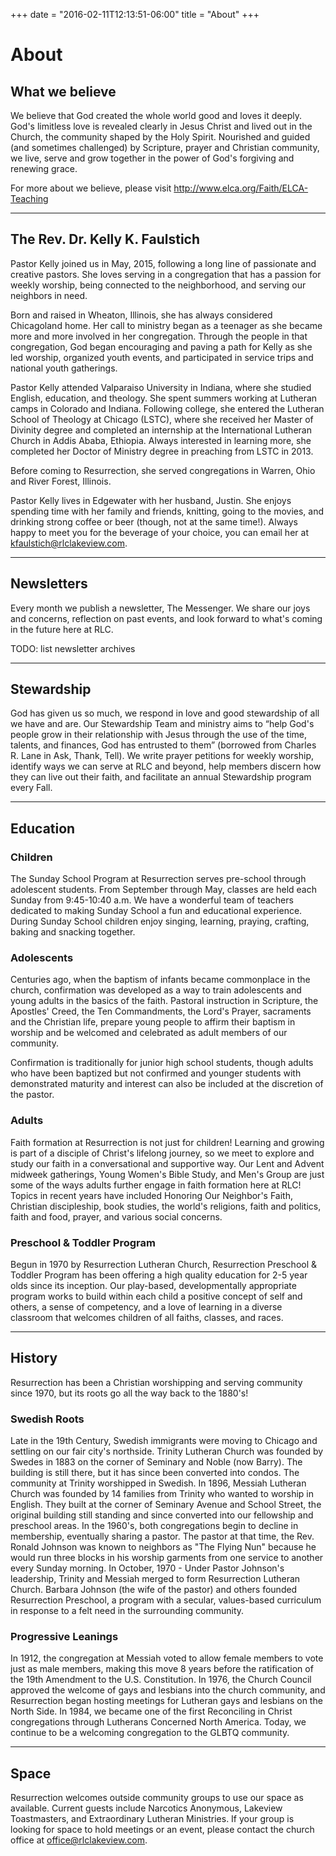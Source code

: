 +++
date = "2016-02-11T12:13:51-06:00"
title = "About"
+++

# About 

## What we believe
We believe that God created the whole world good and loves it deeply.  God's limitless love is revealed clearly in Jesus Christ and lived out in the Church, the community shaped by the Holy Spirit.  Nourished and guided (and sometimes challenged) by Scripture, prayer and Christian community, we live, serve and grow together in the power of God's forgiving and renewing grace.

For more about we believe, please visit http://www.elca.org/Faith/ELCA-Teaching

---

## The Rev. Dr. Kelly K. Faulstich
Pastor Kelly joined us in May, 2015, following a long line of passionate and creative pastors. She loves serving in a congregation that has a passion for weekly worship, being connected to the neighborhood, and serving our neighbors in need. 

Born and raised in Wheaton, Illinois, she has always considered Chicagoland home. Her call to ministry began as a teenager as she became more and more involved in her congregation. Through the people in that congregation, God began encouraging and paving a path for Kelly as she led worship, organized youth events, and participated in service trips and national youth gatherings. 

Pastor Kelly attended Valparaiso University in Indiana, where she studied English, education, and theology. She spent summers working at Lutheran camps in Colorado and Indiana. Following college, she entered the Lutheran School of Theology at Chicago (LSTC), where she received her Master of Divinity degree and completed an internship at the International Lutheran Church in Addis Ababa, Ethiopia. Always interested in learning more, she completed her Doctor of Ministry degree in preaching from LSTC in 2013. 

Before coming to Resurrection, she served congregations in Warren, Ohio and River Forest, Illinois. 

Pastor Kelly lives in Edgewater with her husband, Justin. She enjoys spending time with her family and friends, knitting, going to the movies, and drinking strong coffee or beer (though, not at the same time!). Always happy to meet you for the beverage of your choice, you can email her at [kfaulstich@rlclakeview.com](mailto:kfaulstich@rlclakeview.com). 

---

## Newsletters
Every month we publish a newsletter, The Messenger. We share our joys and concerns, reflection on past events, and look forward to what's coming in the future here at RLC.

TODO: list newsletter archives

---

## Stewardship
God has given us so much, we respond in love and good stewardship of all we have and are. Our Stewardship Team and ministry aims to “help God's people grow in their relationship with Jesus through the use of the time, talents, and finances, God has entrusted to them” (borrowed from Charles R. Lane in Ask, Thank, Tell). We write prayer petitions for weekly worship, identify ways we can serve at RLC and beyond, help members discern how they can live out their faith, and facilitate an annual Stewardship program every Fall. 

---

## Education

### Children
The Sunday School Program at Resurrection serves pre-school through adolescent students.  From September through May, classes are held each Sunday from 9:45-10:40 a.m.  We have a wonderful team of teachers dedicated to making Sunday School a fun and educational experience.  During Sunday School children enjoy singing, learning, praying, crafting, baking and snacking together.

### Adolescents
Centuries ago, when the baptism of infants became commonplace in the church, confirmation was developed as a way to train adolescents and young adults in the basics of the faith. Pastoral instruction in Scripture, the Apostles' Creed, the Ten Commandments, the Lord's Prayer, sacraments and the Christian life, prepare young people to affirm their baptism in worship and be welcomed and celebrated as adult members of our community.  

Confirmation is traditionally for junior high school students, though adults who have been baptized but not confirmed and younger students with demonstrated maturity and interest can also be included at the discretion of the pastor.

### Adults
Faith formation at Resurrection is not just for children!  Learning and growing is part of a disciple of Christ's lifelong journey, so we meet to explore and study our faith in a conversational and supportive way. Our Lent and Advent midweek gatherings, Young Women's Bible Study, and Men's Group are just some of the ways adults further engage in faith formation here at RLC! Topics in recent years have included Honoring Our Neighbor's Faith, Christian discipleship, book studies, the world's religions, faith and politics, faith and food, prayer, and various social concerns.  

### Preschool & Toddler Program
Begun in 1970 by Resurrection Lutheran Church, Resurrection Preschool & Toddler Program has been offering a high quality education for 2-5 year olds since its inception.  Our play-based, developmentally appropriate program works to build within each child a positive concept of self and others, a sense of competency, and a love of learning in a diverse classroom that welcomes children of all faiths, classes, and races.

---

## History
Resurrection has been a Christian worshipping and serving community since 1970, but its roots go all the way back to the 1880's! 

### Swedish Roots
Late in the 19th Century, Swedish immigrants were moving to Chicago and settling on our fair city's northside. Trinity Lutheran Church was founded by Swedes in 1883 on the corner of Seminary and Noble (now Barry). The building is still there, but it has since been converted into condos. The community at Trinity worshipped in Swedish. In 1896, Messiah Lutheran Church was founded by 14 families from Trinity who wanted to worship in English. They built at the corner of Seminary Avenue and School Street, the original building still standing and since converted into our fellowship and preschool areas. In the 1960's, both congregations begin to decline in membership, eventually sharing a pastor. The pastor at that time, the Rev. Ronald Johnson was known to neighbors as "The Flying Nun" because he would run three blocks in his worship garments from one service to another every Sunday morning. In October, 1970 - Under Pastor Johnson's leadership, Trinity and Messiah merged to form Resurrection Lutheran Church.  Barbara Johnson (the wife of the pastor) and others founded Resurrection Preschool, a program with a secular, values-based curriculum in response to a felt need in the surrounding community.

### Progressive Leanings
In 1912, the congregation at Messiah voted to allow female members to vote just as male members, making this move 8 years before the ratification of the 19th Amendment to the U.S. Constitution. In 1976, the Church Council approved the welcome of gays and lesbians into the church community, and Resurrection began hosting meetings for Lutheran gays and lesbians on the North Side. In 1984, we became one of the first Reconciling in Christ congregations through Lutherans Concerned North America. Today, we continue to be a welcoming congregation to the GLBTQ community. 

---

## Space
Resurrection welcomes outside community groups to use our space as available. Current guests include Narcotics Anonymous, Lakeview Toastmasters, and Extraordinary Lutheran Ministries. If your group is looking for space to hold meetings or an event, please contact the church office at [office@rlclakeview.com](mailto:office@rlclakeview.com).
